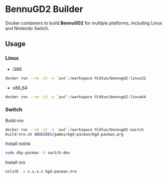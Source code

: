 # BennuGD2 Builder

Docker containers to build **BennuGD2** for multiple platforms, including Linux and Nintendo Switch.

## Usage

### Linux

* i386
```bash
docker run --rm -it -v `pwd`:/workspace hldtux/bennugd2-linux32
```
* x86_64
```bash
docker run --rm -it -v `pwd`:/workspace hldtux/bennugd2-linux64
```

### Switch

Build nro
```bash
docker run --rm -it -v `pwd`:/workspace hldtux/bennugd2-switch
build-nro.sh $BGD2DEV/games/bgd-pacman/bgd-pacman.prg
```
Install nxlink
```bash
sudo dkp-pacman -S switch-dev
```

Install nro
```bash
nxlink -a x.x.x.x bgd-pacman.nro
```